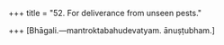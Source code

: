 +++
title = "52. For deliverance from unseen pests."

+++
[Bhāgali.—mantroktabahudevatyam. ānuṣṭubham.]
